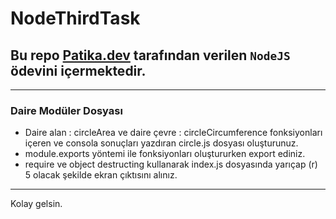 # NodeThirdTask
## Bu repo [Patika.dev](https://www.patika.dev) tarafından verilen `NodeJS` ödevini içermektedir.
---
### Daire Modüler Dosyası
- Daire alan : circleArea ve daire çevre : circleCircumference fonksiyonları içeren ve consola sonuçları yazdıran circle.js dosyası oluşturunuz.
- module.exports yöntemi ile fonksiyonları oluştururken export ediniz.
- require ve object destructing kullanarak index.js dosyasında yarıçap (r) 5 olacak şekilde ekran çıktısını alınız.
---
Kolay gelsin.
